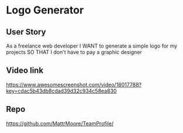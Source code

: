 # Logo Generator 

## User Story 

As a freelance web developer
I WANT to generate a simple logo for my projects
SO THAT I don't have to pay a graphic designer

## Video link 

https://www.awesomescreenshot.com/video/18017788?key=cdac5b43db8cdad39d32c934c58ea830

## Repo

https://github.com/MattrMoore/TeamProfile/


